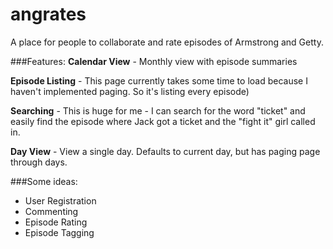 angrates
========

A place for people to collaborate and rate episodes of Armstrong and Getty.

###Features:
**Calendar View** - Monthly view with episode summaries

**Episode Listing** - This page currently takes some time to load because I haven't implemented paging. So it's listing every episode)

**Searching** - This is huge for me - I can search for the word "ticket" and easily find the episode where Jack got a ticket and the "fight it" girl called in.

**Day View** - View a single day. Defaults to current day, but has paging page through days.

###Some ideas:
* User Registration
* Commenting
* Episode Rating
* Episode Tagging
